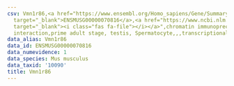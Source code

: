 ```yaml
---
csv: Vmn1r86,<a href="https://www.ensembl.org/Homo_sapiens/Gene/Summary?db=core;g=ENSMUSG00000070816"
  target="_blank">ENSMUSG00000070816</a>,<a href="https://www.ncbi.nlm.nih.gov/pubmed/25450459"
  target="_blank"><i class="fas fa-file"></i></a>",chromatin immunoprecipitation assay,direct
  interaction,prime adult stage, testis, Spermatocyte,,,transcriptional regulation,
data_alias: Vmn1r86
data_id: ENSMUSG00000070816
data_numevidence: 1
data_species: Mus musculus
data_taxid: '10090'
title: Vmn1r86
---
```

